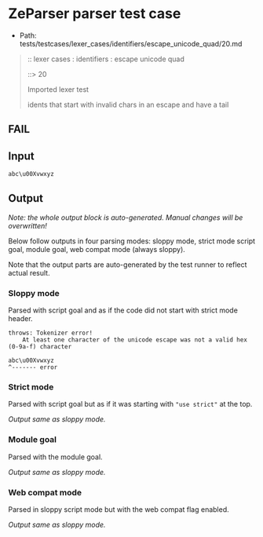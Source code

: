 # ZeParser parser test case

- Path: tests/testcases/lexer_cases/identifiers/escape_unicode_quad/20.md

> :: lexer cases : identifiers : escape unicode quad
>
> ::> 20
>
> Imported lexer test
>
> idents that start with invalid chars in an escape and have a tail

## FAIL

## Input

`````js
abc\u00Xvwxyz
`````

## Output

_Note: the whole output block is auto-generated. Manual changes will be overwritten!_

Below follow outputs in four parsing modes: sloppy mode, strict mode script goal, module goal, web compat mode (always sloppy).

Note that the output parts are auto-generated by the test runner to reflect actual result.

### Sloppy mode

Parsed with script goal and as if the code did not start with strict mode header.

`````
throws: Tokenizer error!
    At least one character of the unicode escape was not a valid hex (0-9a-f) character

abc\u00Xvwxyz
^------- error
`````

### Strict mode

Parsed with script goal but as if it was starting with `"use strict"` at the top.

_Output same as sloppy mode._

### Module goal

Parsed with the module goal.

_Output same as sloppy mode._

### Web compat mode

Parsed in sloppy script mode but with the web compat flag enabled.

_Output same as sloppy mode._
